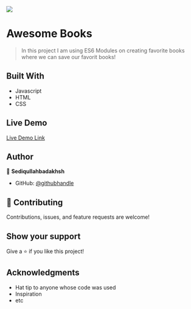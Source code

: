 ![](https://img.shields.io/badge/Microverse-blueviolet)

# Awesome Books

> In this project I am using ES6 Modules on creating favorite books where we can save our favorit books!

## Built With

- Javascript
- HTML
- CSS

## Live Demo

[Live Demo Link](https://sediqullahbadakhsh.github.io/todo-list/)

## Author

👤 **Sediqullahbadakhsh**

- GitHub: [@githubhandle](https://github.com/sediqullahbadakhsh)

## 🤝 Contributing

Contributions, issues, and feature requests are welcome!

## Show your support

Give a ⭐️ if you like this project!

## Acknowledgments

- Hat tip to anyone whose code was used
- Inspiration
- etc
